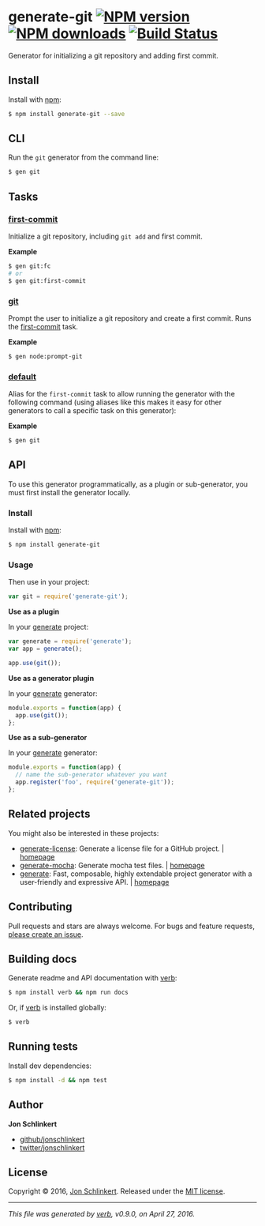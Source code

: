# generate-git [![NPM version](https://img.shields.io/npm/v/generate-git.svg?style=flat)](https://www.npmjs.com/package/generate-git) [![NPM downloads](https://img.shields.io/npm/dm/generate-git.svg?style=flat)](https://npmjs.org/package/generate-git) [![Build Status](https://img.shields.io/travis/generate/generate-git.svg?style=flat)](https://travis-ci.org/generate/generate-git)

Generator for initializing a git repository and adding first commit.

## Install

Install with [npm](https://www.npmjs.com/):

```sh
$ npm install generate-git --save
```

## CLI

Run the `git` generator from the command line:

```sh
$ gen git
```

## Tasks

### [first-commit](generator.js#L25)

Initialize a git repository, including `git add` and first commit.

**Example**

```sh
$ gen git:fc
# or
$ gen git:first-commit
```

### [git](generator.js#L49)

Prompt the user to initialize a git repository and create a first commit. Runs the [first-commit](#first-commit) task.

**Example**

```sh
$ gen node:prompt-git
```

### [default](generator.js#L64)

Alias for the `first-commit` task to allow running the generator with the following command (using aliases like this makes it easy for other generators to call a specific task on this generator):

**Example**

```sh
$ gen git
```

## API

To use this generator programmatically, as a plugin or sub-generator, you must first install the generator locally.

### Install

Install with [npm](https://www.npmjs.com/):

```sh
$ npm install generate-git
```

### Usage

Then use in your project:

```js
var git = require('generate-git');
```

**Use as a plugin**

In your [generate](https://github.com/generate/generate) project:

```js
var generate = require('generate');
var app = generate();

app.use(git());
```

**Use as a generator plugin**

In your [generate](https://github.com/generate/generate) generator:

```js
module.exports = function(app) {
  app.use(git());
};
```

**Use as a sub-generator**

In your [generate](https://github.com/generate/generate) generator:

```js
module.exports = function(app) {
  // name the sub-generator whatever you want
  app.register('foo', require('generate-git'));
};
```

## Related projects

You might also be interested in these projects:

* [generate-license](https://www.npmjs.com/package/generate-license): Generate a license file for a GitHub project. | [homepage](https://github.com/generate/generate-license)
* [generate-mocha](https://www.npmjs.com/package/generate-mocha): Generate mocha test files. | [homepage](https://github.com/generate/generate-mocha)
* [generate](https://www.npmjs.com/package/generate): Fast, composable, highly extendable project generator with a user-friendly and expressive API. | [homepage](https://github.com/generate/generate)

## Contributing

Pull requests and stars are always welcome. For bugs and feature requests, [please create an issue](https://github.com/generate/generate-git/issues/new).

## Building docs

Generate readme and API documentation with [verb](https://github.com/verbose/verb):

```sh
$ npm install verb && npm run docs
```

Or, if [verb](https://github.com/verbose/verb) is installed globally:

```sh
$ verb
```

## Running tests

Install dev dependencies:

```sh
$ npm install -d && npm test
```

## Author

**Jon Schlinkert**

* [github/jonschlinkert](https://github.com/jonschlinkert)
* [twitter/jonschlinkert](http://twitter.com/jonschlinkert)

## License

Copyright © 2016, [Jon Schlinkert](https://github.com/jonschlinkert).
Released under the [MIT license](https://github.com/generate/generate-git/blob/master/LICENSE).

***

_This file was generated by [verb](https://github.com/verbose/verb), v0.9.0, on April 27, 2016._